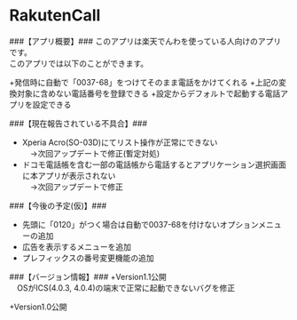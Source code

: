 RakutenCall
===========

###【アプリ概要】###
このアプリは楽天でんわを使っている人向けのアプリです。  
このアプリでは以下のことができます。

+発信時に自動で「0037-68」をつけてそのまま電話をかけてくれる
+上記の変換対象に含めない電話番号を登録できる
+設定からデフォルトで起動する電話アプリを設定できる

###【現在報告されている不具合】###
+ Xperia Acro(SO-03D)にてリスト操作が正常にできない  
　→次回アップデートで修正(暫定対処)  
+ ドコモ電話帳を含む一部の電話帳から電話するとアプリケーション選択画面に本アプリが表示されない  
　→次回アップデートで修正

###【今後の予定(仮)】###
+ 先頭に「0120」がつく場合は自動で0037-68を付けないオプションメニューの追加
+ 広告を表示するメニューを追加
+ プレフィックスの番号変更機能の追加

###【バージョン情報】###
+Version1.1公開  
　OSがICS(4.0.3, 4.0.4)の端末で正常に起動できないバグを修正

+Version1.0公開  